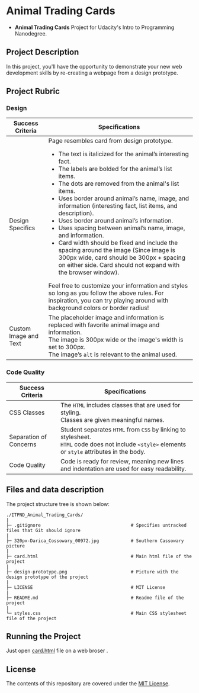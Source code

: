 # Animal Trading Cards

- **Animal Trading Cards** Project for Udacity's Intro to Programming Nanodegree.

## Project Description

In this project, you'll have the opportunity to demonstrate your new web development skills by re-creating a webpage from a design prototype.

## Project Rubric

### Design

| Success Criteria      | Specifications                                                                                                                                                                                                                                                                                                                                                                                                                                                                                                                                                                                                                                                                                                                                                                                                                                                               |
| --------------------- | ---------------------------------------------------------------------------------------------------------------------------------------------------------------------------------------------------------------------------------------------------------------------------------------------------------------------------------------------------------------------------------------------------------------------------------------------------------------------------------------------------------------------------------------------------------------------------------------------------------------------------------------------------------------------------------------------------------------------------------------------------------------------------------------------------------------------------------------------------------------------------- |
| Design Specifics      | Page resembles card from design prototype.<br><ul><li>The text is italicized for the animal’s interesting fact.</li><li>The labels are bolded for the animal’s list items.</li><li>The dots are removed from the animal's list items.</li><li>Uses border around animal’s name, image, and information (interesting fact, list items, and description).</li><li>Uses border around animal’s information.</li><li>Uses spacing between animal’s name, image, and information.</li><li>Card width should be fixed and include the spacing around the image (Since image is 300px wide, card should be 300px + spacing on either side. Card should not expand with the browser window).</li></ul>Feel free to customize your information and styles so long as you follow the above rules. For inspiration, you can try playing around with background colors or border radius! |
| Custom Image and Text | The placeholder image and information is replaced with favorite animal image and information.<br>The image is 300px wide or the image's width is set to 300px.<br>The image’s `alt` is relevant to the animal used.                                                                                                                                                                                                                                                                                                                                                                                                                                                                                                                                                                                                                                                          |

### Code Quality

| Success Criteria       | Specifications                                                                                                                                      |
| ---------------------- | --------------------------------------------------------------------------------------------------------------------------------------------------- |
| CSS Classes            | The `HTML` includes classes that are used for styling.<br>Classes are given meaningful names.                                                       |
| Separation of Concerns | Student separates `HTML` from `CSS` by linking to stylesheet.<br>`HTML` code does not include `<style>` elements or `style` attributes in the body. |
| Code Quality           | Code is ready for review, meaning new lines and indentation are used for easy readability.                                                          |

## Files and data description

The project structure tree is shown below:

```
./ITPND_Animal_Trading_Cards/
|
├─ .gitignore                                  # Specifies untracked files that Git should ignore
|
├─ 320px-Darica_Cossowary_00972.jpg            # Southern Cassowary picture
|
├─ card.html                                   # Main html file of the project
|
├─ design-prototype.png                        # Picture with the design prototype of the project
|
├─ LICENSE                                     # MIT License
|
├─ README.md                                   # Readme file of the project
|
└─ styles.css                                  # Main CSS stylesheet file of the project
```

## Running the Project

Just open [card.html](card.html) file on a web broser .

## License

The contents of this repository are covered under the [MIT License](LICENSE).
